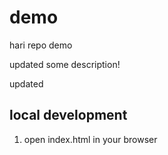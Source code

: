 # demo

hari repo demo

updated some description!

updated

## local development

1. open index.html in your browser
